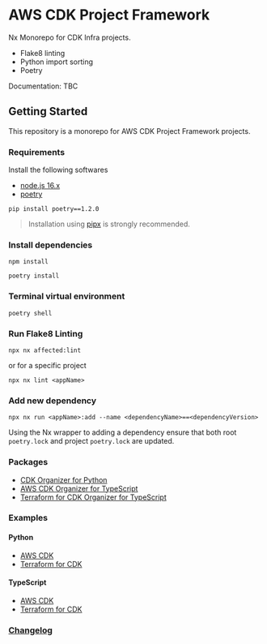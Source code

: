 # AWS CDK Project Framework

Nx Monorepo for CDK Infra projects.

- Flake8 linting
- Python import sorting
- Poetry

Documentation: TBC

## Getting Started

This repository is a monorepo for AWS CDK Project Framework projects.

### Requirements

Install the following softwares

- [node.js 16.x](https://nodejs.org/en/download/)
- [poetry](https://pypi.org/project/poetry/1.2.0/)

```shell
pip install poetry==1.2.0
```

> Installation using [pipx](https://pypa.github.io/pipx/installation/) is strongly recommended.

### Install dependencies

```shell
npm install
```

```shell
poetry install
```

### Terminal virtual environment

```shell
poetry shell
```

### Run Flake8 Linting

```shell
npx nx affected:lint
```

or for a specific project

```shell
npx nx lint <appName>
```

### Add new dependency

```shell
npx nx run <appName>:add --name <dependencyName>==<dependencyVersion>
```

Using the Nx wrapper to adding a dependency ensure that both root `poetry.lock` and project `poetry.lock` are updated.

### Packages

- [CDK Organizer for Python](packages/python/README.md)
- [AWS CDK Organizer for TypeScript](packages/typescript/aws/README.md)
- [Terraform for CDK Organizer for TypeScript](packages/typescript/terraform/README.md)

### Examples

#### Python

- [AWS CDK](packages/examples/python/aws-cdk/README.md)
- [Terraform for CDK](packages/examples/python/cdktf/README.md)

#### TypeScript

- [AWS CDK](packages/examples/typescript/aws-cdk/README.md)
- [Terraform for CDK](packages/examples/typescript/cdktf/README.md)

### [Changelog](CHANGELOG.md)
